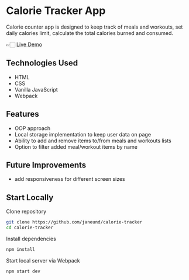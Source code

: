 # Calorie Tracker App

Calorie counter app is designed to keep track of meals and workouts, set daily calories limit, calculate the total calories burned and consumed.

👉🏻 [Live Demo](https://tracking-calories.netlify.app/)

## Technologies Used

- HTML
- CSS
- Vanilla JavaScript
- Webpack

## Features

- OOP approach
- Local storage implementation to keep user data on page
- Ability to add and remove items to/from meals and workouts lists
- Option to filter added meal/workout items by name

## Future Improvements

- add responsiveness for different screen sizes

## Start Locally

Clone repository

```bash
git clone https://github.com/janeund/calorie-tracker
cd calorie-tracker
```

Install dependencies

```bash
npm install
```

Start local server via Webpack

```bash
npm start dev
```
